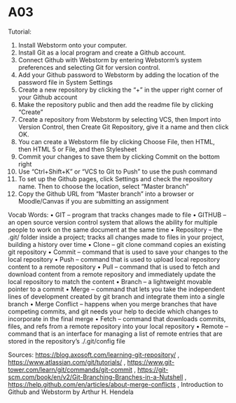# A03
Tutorial:
1.	Install Webstorm onto your computer.
2.	Install Git as a local program and create a Github account.
3.	Connect Github with Webstorm by entering Webstorm’s system preferences and selecting Git for version control.
4.	Add your Github password to Webstorm by adding the location of the password file in System Settings
5.	Create a new repository by clicking the “+” in the upper right corner of your Github account
6.	Make the repository public and then add the readme file by clicking “Create”
7.	Create a repository from Webstorm by selecting VCS, then Import into Version Control, then Create Git Repository, give it a name and then click OK.
8.	You can create a Webstorm file by clicking Choose File, then HTML, then HTML 5 or File, and then Stylesheet
9.	Commit your changes to save them by clicking Commit on the bottom right
10.	Use “Ctrl+Shift+K” or “VCS to Git to Push” to use the push command
11.	To set up the Github pages, click Settings and check the repository name. Then to choose the location, select “Master branch”
12.	Copy the Github URL from “Master branch” into a browser or Moodle/Canvas if you are submitting an assignment


Vocab Words:
•	GIT – program that tracks changes made to file
•	GITHUB – an open source version control system that allows the ability for multiple people to work on the same document at the same time
•	Repository – the .git/ folder inside a project; tracks all changes made to files in your project, building a history over time
•	Clone – git clone command copies an existing git repository
•	Commit – command that is used to save your changes to the local repository
•	Push – command that is used to upload local repository content to a remote repository
•	Pull – command that is used to fetch and download content from a remote repository and immediately update the local repository to match the content
•	Branch – a lightweight movable pointer to a commit
•	Merge – command that lets you take the independent lines of development created by git branch and integrate them into a single branch
•	Merge Conflict – happens when you merge branches that have competing commits, and git needs your help to decide which changes to incorporate in the final merge
•	Fetch – command that downloads commits, files, and refs from a remote repository into your local repository
•	Remote – command that is an interface for managing a list of remote entries that are stored in the repository’s ./.git/config file


Sources:
https://blog.axosoft.com/learning-git-repository/ , https://www.atlassian.com/git/tutorials/ , https://www.git-tower.com/learn/git/commands/git-commit , https://git-scm.com/book/en/v2/Git-Branching-Branches-in-a-Nutshell , https://help.github.com/en/articles/about-merge-conflicts , Introduction to Github and Webstorm by Arthur H. Hendela
